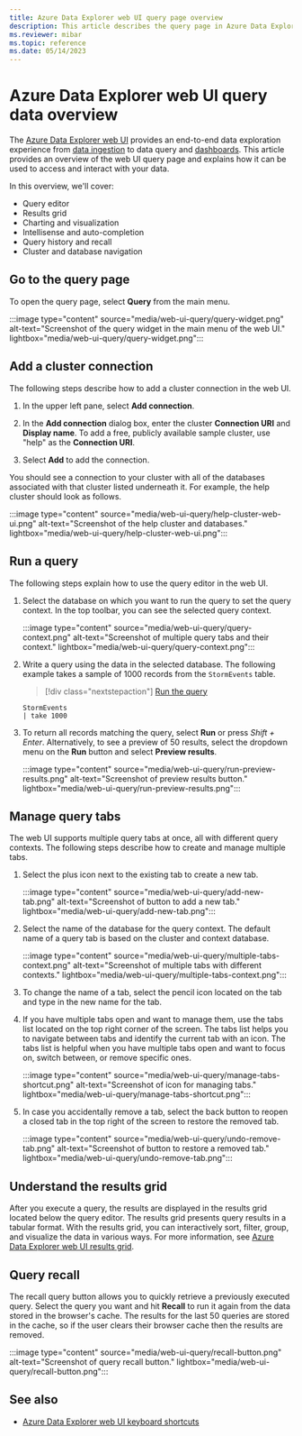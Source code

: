 ```yaml
---
title: Azure Data Explorer web UI query page overview
description: This article describes the query page in Azure Data Explorer web UI.
ms.reviewer: mibar
ms.topic: reference
ms.date: 05/14/2023
---
```


# Azure Data Explorer web UI query data overview

The [Azure Data Explorer web UI](https://dataexplorer.azure.com) provides an end-to-end data exploration experience from [data ingestion](ingest-data-wizard.md) to data query and [dashboards](azure-data-explorer-dashboards.md). This article provides an overview of the web UI query page and explains how it can be used to access and interact with your data.

In this overview, we'll cover:

* Query editor
* Results grid
* Charting and visualization
* Intellisense and auto-completion
* Query history and recall
* Cluster and database navigation

## Go to the query page

To open the query page, select **Query** from the main menu.

:::image type="content" source="media/web-ui-query/query-widget.png" alt-text="Screenshot of the query widget in the main menu of the web UI." lightbox="media/web-ui-query/query-widget.png":::

## Add a cluster connection

The following steps describe how to add a cluster connection in the web UI.

1. In the upper left pane, select **Add connection**.

1. In the **Add connection** dialog box, enter the cluster **Connection URI** and **Display name**. To add a free, publicly available sample cluster, use "help" as the **Connection URI**.

1. Select **Add** to add the connection.

You should see a connection to your cluster with all of the databases associated with that cluster listed underneath it. For example, the help cluster should look as follows.

:::image type="content" source="media/web-ui-query/help-cluster-web-ui.png" alt-text="Screenshot of the help cluster and databases." lightbox="media/web-ui-query/help-cluster-web-ui.png":::

## Run a query

The following steps explain how to use the query editor in the web UI.

1. Select the database on which you want to run the query to set the query context. In the top toolbar, you can see the selected query context.

    :::image type="content" source="media/web-ui-query/query-context.png" alt-text="Screenshot of multiple query tabs and their context." lightbox="media/web-ui-query/query-context.png":::

1. Write a query using the data in the selected database. The following example takes a sample of 1000 records from the `StormEvents` table.

    > [!div class="nextstepaction"]
    > <a href="https://dataexplorer.azure.com/clusters/help/databases/Samples?query=H4sIAAAAAAAAAwsuyS/KdS1LzSsp5uWqUShJzE5VMDQwMAAA5fwUfRgAAAA=" target="_blank">Run the query</a>

    ```kusto
    StormEvents
    | take 1000
    ```

1. To return all records matching the query, select **Run** or press *Shift + Enter*. Alternatively, to see a preview of 50 results, select the dropdown menu on the **Run** button and select **Preview results**.

    :::image type="content" source="media/web-ui-query/run-preview-results.png" alt-text="Screenshot of preview results button." lightbox="media/web-ui-query/run-preview-results.png":::

## Manage query tabs

The web UI supports multiple query tabs at once, all with different query contexts. The following steps describe how to create and manage multiple tabs.

1. Select the plus icon next to the existing tab to create a new tab.

    :::image type="content" source="media/web-ui-query/add-new-tab.png" alt-text="Screenshot of button to add a new tab." lightbox="media/web-ui-query/add-new-tab.png":::

1. Select the name of the database for the query context. The default name of a query tab is based on the cluster and context database.

    :::image type="content" source="media/web-ui-query/multiple-tabs-context.png" alt-text="Screenshot of multiple tabs with different contexts." lightbox="media/web-ui-query/multiple-tabs-context.png":::

1. To change the name of a tab, select the pencil icon located on the tab and type in the new name for the tab.

1. If you have multiple tabs open and want to manage them, use the tabs list located on the top right corner of the screen. The tabs list helps you to navigate between tabs and identify the current tab with an icon. The tabs list is helpful when you have multiple tabs open and want to focus on, switch between, or remove specific ones.

    :::image type="content" source="media/web-ui-query/manage-tabs-shortcut.png" alt-text="Screenshot of icon for managing tabs." lightbox="media/web-ui-query/manage-tabs-shortcut.png":::

1. In case you accidentally remove a tab, select the back button to reopen a closed tab in the top right of the screen to restore the removed tab.

    :::image type="content" source="media/web-ui-query/undo-remove-tab.png" alt-text="Screenshot of button to restore a removed tab." lightbox="media/web-ui-query/undo-remove-tab.png":::

## Understand the results grid

After you execute a query, the results are displayed in the results grid located below the query editor. The results grid presents query results in a tabular format. With the results grid, you can interactively sort, filter, group, and visualize the data in various ways. For more information, see [Azure Data Explorer web UI results grid](web-results-grid.md).

## Query recall

The recall query button allows you to quickly retrieve a previously executed query. Select the query you want and hit **Recall** to run it again from the data stored in the browser's cache. The results for the last 50 queries are stored in the cache, so if the user clears their browser cache then the results are removed.

:::image type="content" source="media/web-ui-query/recall-button.png" alt-text="Screenshot of query recall button." lightbox="media/web-ui-query/recall-button.png":::

## See also

* [Azure Data Explorer web UI keyboard shortcuts](web-ui-query-keyboard-shortcuts.md)
